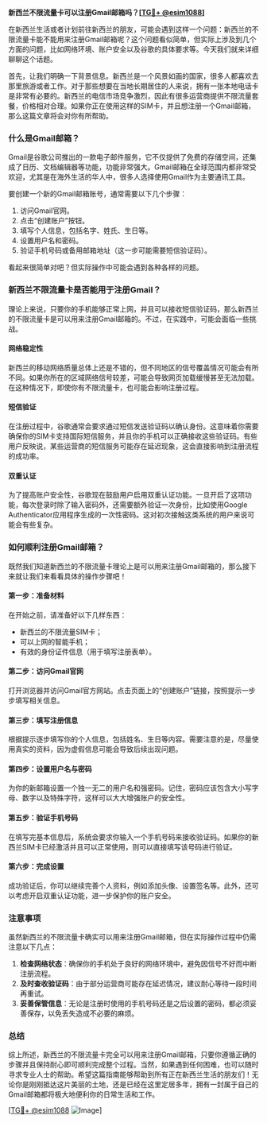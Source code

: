 **新西兰不限流量卡可以注册Gmail邮箱吗？[[TG💪+ @esim1088](https://t.me/s/esim1088)]**

在新西兰生活或者计划前往新西兰的朋友，可能会遇到这样一个问题：新西兰的不限流量卡能不能用来注册Gmail邮箱呢？这个问题看似简单，但实际上涉及到几个方面的问题，比如网络环境、账户安全以及谷歌的具体要求等。今天我们就来详细聊聊这个话题。

首先，让我们明确一下背景信息。新西兰是一个风景如画的国家，很多人都喜欢去那里旅游或者工作。对于那些想要在当地长期居住的人来说，拥有一张本地电话卡是非常有必要的。新西兰的电信市场竞争激烈，因此有很多运营商提供不限流量套餐，价格相对合理。如果你正在使用这样的SIM卡，并且想注册一个Gmail邮箱，那么这篇文章将会对你有所帮助。

### **什么是Gmail邮箱？**

Gmail是谷歌公司推出的一款电子邮件服务，它不仅提供了免费的存储空间，还集成了日历、文档编辑器等功能，功能非常强大。Gmail邮箱在全球范围内都非常受欢迎，尤其是在海外生活的华人中，很多人选择使用Gmail作为主要通讯工具。

要创建一个新的Gmail邮箱账号，通常需要以下几个步骤：
1. 访问Gmail官网。
2. 点击“创建账户”按钮。
3. 填写个人信息，包括名字、姓氏、生日等。
4. 设置用户名和密码。
5. 验证手机号码或备用邮箱地址（这一步可能需要短信验证码）。

看起来很简单对吧？但实际操作中可能会遇到各种各样的问题。

### **新西兰不限流量卡是否能用于注册Gmail？**

理论上来说，只要你的手机能够正常上网，并且可以接收短信验证码，那么新西兰的不限流量卡是可以用来注册Gmail邮箱的。不过，在实践中，可能会面临一些挑战。

#### **网络稳定性**
新西兰的移动网络质量总体上还是不错的，但不同地区的信号覆盖情况可能会有所不同。如果你所在的区域网络信号较差，可能会导致网页加载缓慢甚至无法加载。在这种情况下，即使你有不限流量卡，也可能会影响注册过程。

#### **短信验证**
在注册过程中，谷歌通常会要求通过短信发送验证码以确认身份。这意味着你需要确保你的SIM卡支持国际短信服务，并且你的手机可以正确接收这些验证码。有些用户反映说，某些运营商的短信服务可能存在延迟现象，这会直接影响到注册流程的成功率。

#### **双重认证**
为了提高账户安全性，谷歌现在鼓励用户启用双重认证功能。一旦开启了这项功能，每次登录时除了输入密码外，还需要额外验证一次身份，比如使用Google Authenticator应用程序生成的一次性密码。这对初次接触这类系统的用户来说可能会有些复杂。

### **如何顺利注册Gmail邮箱？**

既然我们知道新西兰的不限流量卡理论上是可以用来注册Gmail邮箱的，那么接下来就让我们来看看具体的操作步骤吧！

#### **第一步：准备材料**
在开始之前，请准备好以下几样东西：
- 新西兰的不限流量SIM卡；
- 可以上网的智能手机；
- 有效的身份证件信息（用于填写注册表单）。

#### **第二步：访问Gmail官网**
打开浏览器并访问Gmail官方网站。点击页面上的“创建账户”链接，按照提示一步步填写相关信息。

#### **第三步：填写注册信息**
根据提示逐步填写你的个人信息，包括姓名、生日等内容。需要注意的是，尽量使用真实的资料，因为虚假信息可能会导致后续出现问题。

#### **第四步：设置用户名与密码**
为你的新邮箱设置一个独一无二的用户名和强密码。记住，密码应该包含大小写字母、数字以及特殊字符，这样可以大大增强账户的安全性。

#### **第五步：验证手机号码**
在填写完基本信息后，系统会要求你输入一个手机号码来接收验证码。如果你的新西兰SIM卡已经激活并且可以正常使用，则可以直接填写该号码进行验证。

#### **第六步：完成设置**
成功验证后，你可以继续完善个人资料，例如添加头像、设置签名等。此外，还可以考虑开启双重认证功能，进一步保护你的账户安全。

### **注意事项**

虽然新西兰的不限流量卡确实可以用来注册Gmail邮箱，但在实际操作过程中仍需注意以下几点：

1. **检查网络状态**：确保你的手机处于良好的网络环境中，避免因信号不好而中断注册流程。
2. **及时查收验证码**：由于部分运营商可能存在延迟情况，建议耐心等待一段时间再重试。
3. **妥善保管信息**：无论是注册时使用的手机号码还是之后设置的密码，都必须妥善保存，以免丢失造成不必要的麻烦。

### **总结**

综上所述，新西兰的不限流量卡完全可以用来注册Gmail邮箱，只要你遵循正确的步骤并且保持耐心即可顺利完成整个过程。当然，如果遇到任何困难，也可以随时寻求专业人士的帮助。希望这篇指南能够帮助到所有正在新西兰生活的朋友们！无论你是刚刚抵达这片美丽的土地，还是已经在这里定居多年，拥有一封属于自己的Gmail邮箱都将极大地便利你的日常生活和工作。

[[TG💪+ @esim1088](https://t.me/s/esim1088) ![Image](https://i.postimg.cc/4NQfJmqS/Snipaste-2025-05-13-00-14-12.png)]